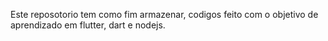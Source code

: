 Este reposotorio tem como fim armazenar, codigos feito com o objetivo de aprendizado em flutter, dart e nodejs.
